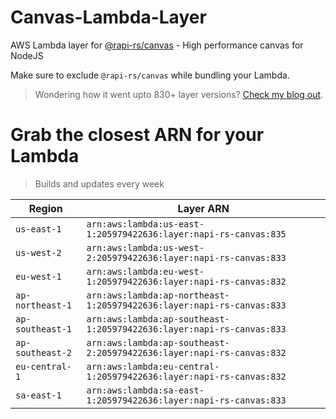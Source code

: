 # Canvas-Lambda-Layer

AWS Lambda layer for [@rapi-rs/canvas](https://github.com/Brooooooklyn/canvas) - High performance canvas for NodeJS

Make sure to exclude `@rapi-rs/canvas` while bundling your Lambda.

> Wondering how it went upto 830+ layer versions? [Check my blog out](https://learnaws.io/blog/lambda-layer-recursion).

# Grab the closest ARN for your Lambda
> Builds and updates every week

| Region | Layer ARN |
| ------ | --------- |
|`us-east-1`|`arn:aws:lambda:us-east-1:205979422636:layer:napi-rs-canvas:835`|
|`us-west-2`|`arn:aws:lambda:us-west-2:205979422636:layer:napi-rs-canvas:833`|
|`eu-west-1`|`arn:aws:lambda:eu-west-1:205979422636:layer:napi-rs-canvas:832`|
|`ap-northeast-1`|`arn:aws:lambda:ap-northeast-1:205979422636:layer:napi-rs-canvas:833`|
|`ap-southeast-1`|`arn:aws:lambda:ap-southeast-1:205979422636:layer:napi-rs-canvas:833`|
|`ap-southeast-2`|`arn:aws:lambda:ap-southeast-2:205979422636:layer:napi-rs-canvas:832`|
|`eu-central-1`|`arn:aws:lambda:eu-central-1:205979422636:layer:napi-rs-canvas:832`|
|`sa-east-1`|`arn:aws:lambda:sa-east-1:205979422636:layer:napi-rs-canvas:833`|
